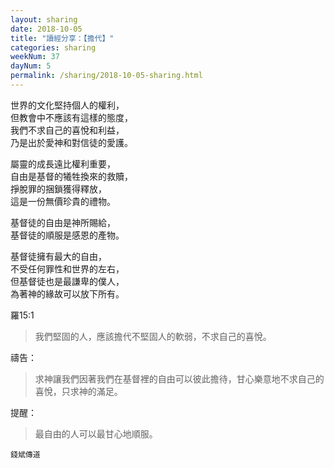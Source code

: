```yaml
---
layout: sharing
date: 2018-10-05
title: "讀經分享：【擔代】"
categories: sharing
weekNum: 37
dayNum: 5
permalink: /sharing/2018-10-05-sharing.html
---
```


世界的文化堅持個人的權利，  
但教會中不應該有這樣的態度，  
我們不求自己的喜悅和利益，  
乃是出於愛神和對信徒的愛護。  

屬靈的成長遠比權利重要，  
自由是基督的犧牲換來的救贖，  
掙脫罪的捆鎖獲得釋放，  
這是一份無價珍貴的禮物。  

基督徒的自由是神所賜給，  
基督徒的順服是感恩的產物。  

基督徒擁有最大的自由，  
不受任何罪性和世界的左右，  
但基督徒也是最謙卑的僕人，  
為著神的緣故可以放下所有。  

羅15:1 
>我們堅固的人，應該擔代不堅固人的軟弱，不求自己的喜悅。

禱告：
>求神讓我們因著我們在基督裡的自由可以彼此擔待，甘心樂意地不求自己的喜悅，只求神的滿足。

提醒：
>最自由的人可以最甘心地順服。

`錢斌傳道`
